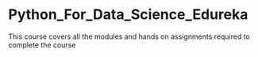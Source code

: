 # Python_For_Data_Science_Edureka
This course covers all the modules and hands on assignments required to complete the course
